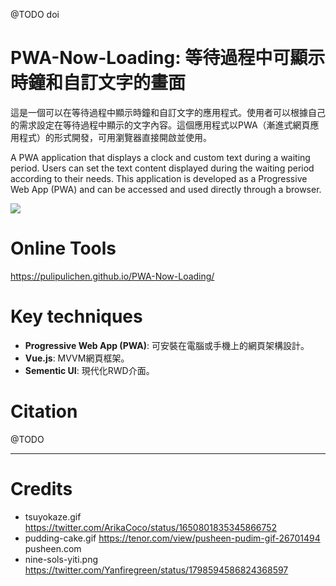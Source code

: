 @TODO doi

# PWA-Now-Loading: 等待過程中可顯示時鐘和自訂文字的畫面

這是一個可以在等待過程中顯示時鐘和自訂文字的應用程式。使用者可以根據自己的需求設定在等待過程中顯示的文字內容。這個應用程式以PWA（漸進式網頁應用程式）的形式開發，可用瀏覽器直接開啟並使用。

A PWA application that displays a clock and custom text during a waiting period. Users can set the text content displayed during the waiting period according to their needs. This application is developed as a Progressive Web App (PWA) and can be accessed and used directly through a browser.

![](https://blogger.googleusercontent.com/img/a/AVvXsEhLO9sK9N0E9WwaTRCtDsGM-zW6OQdOenkjmqX7aDycA_OxyyTFqJ177z9AH6zmDfhFG1GAqJ3t1LP7_sg1r857xDmyhTrQWBwaDmAxkJ0S3kQILr6ASulGWjziAQaCp9lG8VKmFupjWo-eIyIeLo3JmpxFqUa0iybaKTPzT79kcZXx6ca_guNYkg)

# Online Tools

https://pulipulichen.github.io/PWA-Now-Loading/

# Key techniques

- **Progressive Web App (PWA)**: 可安裝在電腦或手機上的網頁架構設計。
- **Vue.js**: MVVM網頁框架。
- **Sementic UI**: 現代化RWD介面。

# Citation

@TODO

----

# Credits

- tsuyokaze.gif https://twitter.com/ArikaCoco/status/1650801835345866752
- pudding-cake.gif https://tenor.com/view/pusheen-pudim-gif-26701494 pusheen.com
- nine-sols-yiti.png https://twitter.com/Yanfiregreen/status/1798594586824368597